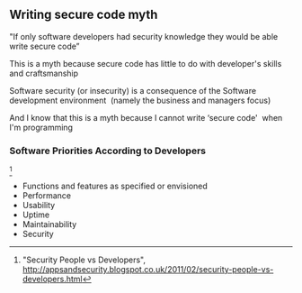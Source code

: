 ## Writing secure code myth

"If only software developers had security knowledge they would be able write secure code”

This is a myth because secure code has little to do with developer's skills and craftsmanship

Software security (or insecurity) is a consequence of the Software development environment  (namely the business and managers focus)

And I know that this is a myth because I cannot write ‘secure code'  when I'm programming

### Software Priorities According to Developers

[^@johnwilander-security-vs-developers]

* Functions and features as specified or envisioned
* Performance
* Usability
* Uptime
* Maintainability
* Security

[^@johnwilander-security-vs-developers]: "Security People vs Developers", http://appsandsecurity.blogspot.co.uk/2011/02/security-people-vs-developers.html
